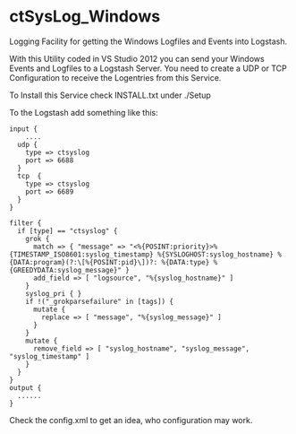 ctSysLog_Windows
================

Logging Facility for getting the Windows Logfiles and Events into Logstash.


With this Utility coded in VS Studio 2012 you can send your Windows Events and Logfiles to a Logstash Server.
You need to create a UDP or TCP Configuration to receive the Logentries from this Service.


To Install this Service check INSTALL.txt under ./Setup


To the Logstash add something like this:

```
input {
	....
  udp {
    type => ctsyslog
    port => 6688
  }
  tcp  {
    type => ctsyslog
    port => 6689
  }
}

filter {
  if [type] == "ctsyslog" {
    grok {
      match => { "message" => "<%{POSINT:priority}>%{TIMESTAMP_ISO8601:syslog_timestamp} %{SYSLOGHOST:syslog_hostname} %{DATA:program}(?:\[%{POSINT:pid}\])?: %{DATA:type} %{GREEDYDATA:syslog_message}" }
      add_field => [ "logsource", "%{syslog_hostname}" ]
    }
    syslog_pri { }
    if !("_grokparsefailure" in [tags]) {
      mutate {
        replace => [ "message", "%{syslog_message}" ]
      }
    }
    mutate {
      remove_field => [ "syslog_hostname", "syslog_message", "syslog_timestamp" ]
    }
  }
}
output {
  ......
}
```

Check the config.xml to get an idea, who configuration may work.
